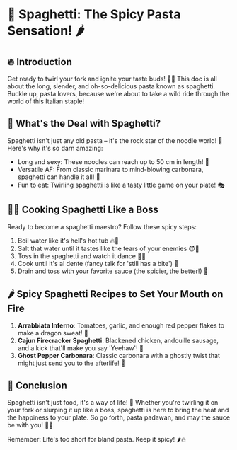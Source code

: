 # 🍝 Spaghetti: The Spicy Pasta Sensation! 🌶️

## 🔥 Introduction

Get ready to twirl your fork and ignite your taste buds! 🍴🔥 This doc is all about the long, slender, and oh-so-delicious pasta known as spaghetti. Buckle up, pasta lovers, because we're about to take a wild ride through the world of this Italian staple!

## 🍅 What's the Deal with Spaghetti?

Spaghetti isn't just any old pasta – it's the rock star of the noodle world! 🎸 Here's why it's so darn amazing:

- Long and sexy: These noodles can reach up to 50 cm in length! 📏
- Versatile AF: From classic marinara to mind-blowing carbonara, spaghetti can handle it all! 💪
- Fun to eat: Twirling spaghetti is like a tasty little game on your plate! 🎭

## 🧑‍🍳 Cooking Spaghetti Like a Boss

Ready to become a spaghetti maestro? Follow these spicy steps:

1. Boil water like it's hell's hot tub 🔥🛁
2. Salt that water until it tastes like the tears of your enemies 😈🧂
3. Toss in the spaghetti and watch it dance 💃🕺
4. Cook until it's al dente (fancy talk for 'still has a bite') 🦷
5. Drain and toss with your favorite sauce (the spicier, the better!) 🌋

## 🌶️ Spicy Spaghetti Recipes to Set Your Mouth on Fire

1. **Arrabbiata Inferno**: Tomatoes, garlic, and enough red pepper flakes to make a dragon sweat! 🐉
2. **Cajun Firecracker Spaghetti**: Blackened chicken, andouille sausage, and a kick that'll make you say 'Yeehaw'! 🤠
3. **Ghost Pepper Carbonara**: Classic carbonara with a ghostly twist that might just send you to the afterlife! 👻

## 🎉 Conclusion

Spaghetti isn't just food, it's a way of life! 🙌 Whether you're twirling it on your fork or slurping it up like a boss, spaghetti is here to bring the heat and the happiness to your plate. So go forth, pasta padawan, and may the sauce be with you! 🍝✨

Remember: Life's too short for bland pasta. Keep it spicy! 🌶️🔥